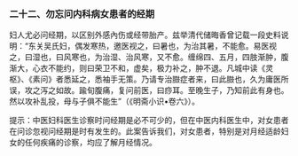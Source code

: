 ### 二十二、勿忘问内科病女患者的经期

妇人尤必问经期，以区别外感內伤或经带胎产。兹举清代储晦香曾记载一段史料说明：“东关吴氏妇，偶发寒热，邀医视之，曰暑也，为治其暑，不能愈。易医视之，曰湿也，曰风寒也，为治湿、治风寒，又不愈。缠绵四、五月，四肢渐肿，腹渐大，心衣不能约，则曰荣卫不和，虚矣，极力补之，肿不退。凡城中读《灵枢》、《素问》者悉延之，悉袖手无策。乃请专治臌症者来，曰此臌也，久为庸医所误，攻之泻之如故。踰旬腹痛，复问前医，曰痧耳。至晚生子，乃知前此有身也。然以攻补乱投，母与子俱不能生”（《明斋小识•卷六》）。

提示：中医妇科医生诊察时问经期是必不可少的，但在中医内科医生中，对女患者在问诊忽视问经期是时有发生的。此案告诉我们，对女患者，特别是对月经适龄妇女的任何疾痛的诊察，均应了解月经情况。
